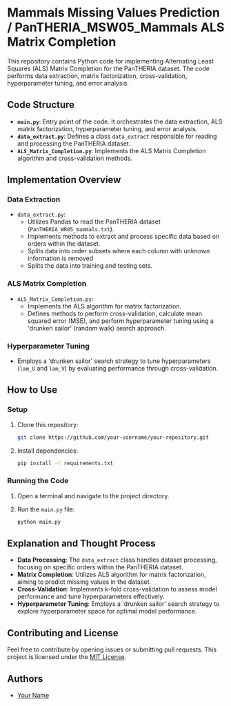 # Mammals Missing Values Prediction / PanTHERIA_MSW05_Mammals ALS Matrix Completion

This repository contains Python code for implementing Alternating Least Squares (ALS) Matrix Completion for the PanTHERIA dataset. The code performs data extraction, matrix factorization, cross-validation, hyperparameter tuning, and error analysis.

## Code Structure

- **`main.py`**: Entry point of the code. It orchestrates the data extraction, ALS matrix factorization, hyperparameter tuning, and error analysis.
- **`data_extract.py`**: Defines a class `data_extract` responsible for reading and processing the PanTHERIA dataset.
- **`ALS_Matrix_Completion.py`**: Implements the ALS Matrix Completion algorithm and cross-validation methods.

## Implementation Overview

### Data Extraction

- `data_extract.py`:
    - Utilizes Pandas to read the PanTHERIA dataset (`PanTHERIA_WR05_mammals.txt`).
    - Implements methods to extract and process specific data based on orders within the dataset.
    - Splits data into order subsets where each column with unknown information is removed
    - Splits the data into training and testing sets.

### ALS Matrix Completion

- `ALS_Matrix_Completion.py`:
    - Implements the ALS algorithm for matrix factorization.
    - Defines methods to perform cross-validation, calculate mean squared error (MSE), and perform hyperparameter tuning using a 'drunken sailor' (random walk) search approach.

### Hyperparameter Tuning

- Employs a 'drunken sailor' search strategy to tune hyperparameters (`lam_U` and `lam_V`) by evaluating performance through cross-validation.

## How to Use

### Setup

1. Clone this repository:

    ```bash
    git clone https://github.com/your-username/your-repository.git
    ```

2. Install dependencies:

    ```bash
    pip install -r requirements.txt
    ```

### Running the Code

1. Open a terminal and navigate to the project directory.
2. Run the `main.py` file:

    ```bash
    python main.py
    ```

## Explanation and Thought Process

- **Data Processing**: The `data_extract` class handles dataset processing, focusing on specific orders within the PanTHERIA dataset.
- **Matrix Completion**: Utilizes ALS algorithm for matrix factorization, aiming to predict missing values in the dataset.
- **Cross-Validation**: Implements k-fold cross-validation to assess model performance and tune hyperparameters effectively.
- **Hyperparameter Tuning**: Employs a 'drunken sailor' search strategy to explore hyperparameter space for optimal model performance.

## Contributing and License

Feel free to contribute by opening issues or submitting pull requests. This project is licensed under the [MIT License](https://esapubs.org/archive/ecol/E090/184/metadata.htm).

## Authors

- [Your Name](https://github.com/ConnorJamesRice)

